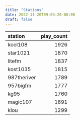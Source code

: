 ```yaml
---
title: "Stations"
date: 2022-11-20T09:03:20-08:00
draft: false
---
```


| station     |   play_count |
|:------------|-------------:|
| kool108     |         1926 |
| star1021    |         1870 |
| litefm      |         1837 |
| kost1035    |         1815 |
| 987theriver |         1789 |
| 957bigfm    |         1777 |
| kg95        |         1760 |
| magic107    |         1691 |
| klou        |         1299 |
